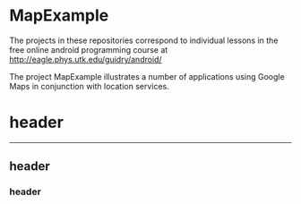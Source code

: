 # MapExample
The projects in these repositories correspond to individual lessons in the free online android programming course at http://eagle.phys.utk.edu/guidry/android/

The project MapExample illustrates a number of applications using Google Maps in conjunction with location services.

# header
--------------
## header

### header

